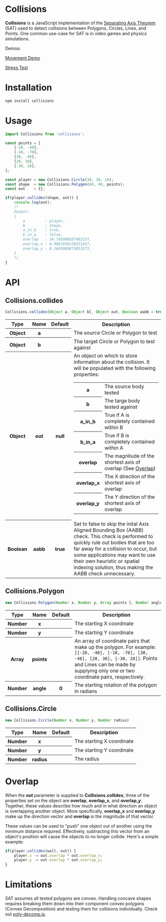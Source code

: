 # Collisions

**Collisions** is a JavaScript implementation of the [Separating Axis Theorem](https://en.wikipedia.org/wiki/Separating_axis_theorem) (SAT) used to detect collisions between Polygons, Circles, Lines, and Points. One common use-case for SAT is in video games and physics simulations.

Demos:

[Movement Demo](https://sinova.github.com/Collisions/demo)

[Stress Test](https://sinova.github.com/Collisions/demo?stress)

# Installation

```bash
npm install collisions
```

# Usage

```JavaScript
import Collisions from 'collisions';

const points = [
	[-20, -40],
	[-10, -70],
	[30, -40],
	[20, 30],
	[-30, 20],
];

const player = new Collisions.Circle(30, 30, 10);
const shape  = new Collisions.Polygon(40, 40, points);
const out    = {};

if(player.collides(shape, out)) {
	console.log(out);
	/*
	Output:
	{
		a         : player,
		b         : shape,
		a_in_b    : true,
		b_in_a    : false,
		overlap   : 24.795908857482157,
		overlap_x : 0.9863939238321437,
		overlap_y : 0.1643989873053573,
	}
	*/
}
```

# API

## Collisions.collides

```JavaScript
Collisions.collides(Object a, Object b[, Object out, Boolean aabb = true])
```

<table>
	<tr>
		<th>Type</th>
		<th>Name</th>
		<th>Default</th>
		<th>Description</th>
	</tr>
	<tr>
		<th>Object</th>
		<th>a</th>
		<th></th>
		<td>The source Circle or Polygon to test</td>
	</tr>
	<tr>
		<th>Object</th>
		<th>b</th>
		<th></th>
		<td>The target Circle or Polygon to test against</td>
	</tr>
	<tr>
		<th>Object</th>
		<th>out</th>
		<th>null</th>
		<td>
			An object on which to store information about the collision. It will be populated with the following properties:
			<table>
				<tr>
					<th>a</th>
					<td>The source body tested</td>
				</tr>
				<tr>
					<th>b</th>
					<td>The targe body tested against</td>
				</tr>
				<tr>
					<th>a_in_b</th>
					<td>True if A is completely contained within B</td>
				</tr>
				<tr>
					<th>b_in_a</th>
					<td>True if B is completely contained within A</td>
				</tr>
				<tr>
					<th>overlap</th>
					<td>The magnitude of the shortest axis of overlap (See <a href="#overlap">Overlap</a>)</td>
				</tr>
				<tr>
					<th>overlap_x</th>
					<td>The X direction of the shortest axis of overlap</td>
				</tr>
				<tr>
					<th>overlap_y</th>
					<td>The Y direction of the shortest axis of overlap</td>
				</tr>
			</table>
		</td>
	</tr>
	<tr>
		<th>Boolean</th>
		<th>aabb</th>
		<th>true</th>
		<td>Set to false to skip the inital Axis Aligned Bounding Box (AABB) check. This check is performed to quickly rule out bodies that are too far away for a collision to occur, but some applications may want to use their own heuristic or spatial indexing solution, thus making the AABB check unnecessary.</td>
	</tr>
</table>

## Collisions.Polygon

```JavaScript
new Collisions.Polygon(Number x, Number y, Array points [, Number angle])
```

<table>
	<tr>
		<th>Type</th>
		<th>Name</th>
		<th>Default</th>
		<th>Description</th>
	</tr>
	<tr>
		<th>Number</th>
		<th>x</th>
		<th></th>
		<td>The starting X coordinate</td>
	</tr>
	<tr>
		<th>Number</th>
		<th>y</th>
		<th></th>
		<td>The starting Y coordinate</td>
	</tr>
	<tr>
		<th>Array</th>
		<th>points</th>
		<th></th>
		<td>An array of coordinate pairs that make up the polygon. For example: <code>[[-20, -40], [-10, -70], [30, -40], [20, 30], [-30, 20]]</code>. Points and Lines can be made by supplying only one or two coordinate pairs, respectively.</td>
	</tr>
	<tr>
		<th>Number</th>
		<th>angle</th>
		<th>0</th>
		<td>The starting rotation of the polygon in radians</td>
	</tr>
</table>

## Collisions.Circle

```JavaScript
new Collisions.Circle(Number x, Number y, Number radius)
```

<table>
	<tr>
		<th>Type</th>
		<th>Name</th>
		<th>Default</th>
		<th>Description</th>
	</tr>
	<tr>
		<th>Number</th>
		<th>x</th>
		<th></th>
		<td>The starting X coordinate</td>
	</tr>
	<tr>
		<th>Number</th>
		<th>y</th>
		<th></th>
		<td>The starting Y coordinate</td>
	</tr>
	<tr>
		<th>Number</th>
		<th>radius</th>
		<th></th>
		<td>The radius</td>
	</tr>
</table>

<h1 id="overlap">Overlap</h1>

When the **out** parameter is supplied to **Collisions.collides**, three of the properties set on the object are **overlap**, **overlap\_x**, and **overlap\_y**. Together, these values describe how much and in what direction an object is overlapping another object. More specifically, **overlap\_x** and **overlap\_y** make up the direction vector and **overlap** is the magnitude of that vector.

These values can be used to "push" one object out of another using the minimum distance required. Effectively, subtracting this vector from an object's position will cause the objects to no longer collide. Here's a simple example:

```JavaScript
if(player.collides(wall, out)) {
	player.x -= out.overlap * out.overlap_x;
	player.y -= out.overlap * out.overlap_y;
}
```

# Limitations

SAT assumes all tested polygons are convex. Handling concave shapes requires breaking them down into their component convex polygons (Convex Decomposition) and testing them for collisions individually. Check out [poly-decomp.js](https://github.com/schteppe/poly-decomp.js).
